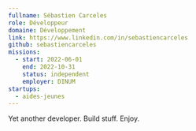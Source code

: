 ```yaml
---
fullname: Sébastien Carceles
role: Développeur
domaine: Développement
link: https://www.linkedin.com/in/sebastiencarceles
github: sebastiencarceles
missions:
  - start: 2022-06-01
    end: 2022-10-31
    status: independent
    employer: DINUM
startups:
  - aides-jeunes
---
```


Yet another developer. Build stuff. Enjoy.

